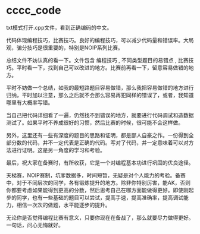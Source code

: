 # cccc_code
txt模式打开.cpp文件，看到正确编码的中文。

代码体现编程技巧，比赛技巧。良好的编程技巧，可以减少代码量和错误率。大局观，骗分技巧是很重要的，特别是NOIP系列比赛。

总结文件不妨认真的看一下。文件包含 编程技巧 , 不同类型题目的易错点 , 比赛技巧。平时看一下，找到自己可以改进的地方。比赛前再看一下，留意容易做错的地方。

平时不妨做一个总结，如我的最短路题目容易做错，那么我把容易做错的地方进行归纳，平时加以注意，那么之后就不会那么容易再犯同样的错误了，或者，我知道哪里有大概率写错。

当自己把代码详细看了一遍，仍然找不到错误的地方，就要进行代码调试和造数据测试了。如果平时不养成很好的习惯，然后比赛的时候，很可能不会这样做。

另外，这里还有一些有深度的题目的思路和证明，都是鄙人自豪之作。一份得到全部分数的代码，并不一定代表是正确的代码。写对了代码，并一定意味着可以对方法进行证明。这是另一角度的学习和考验。

最后，祝大家在备赛时，有所收获，它是一个对编程基本功进行巩固的优良途径。

天梯赛，NOIP赛制，坑爹数据多，时间短暂，无疑是对个人能力的考验。备赛中，对于不同层次的同学，各有锻炼提升的地方。除非你特别厉害，能AK，否则你都要考虑如果能得到更高的分数，然后思考自己在哪方面能做得更好。即使刚起步的同学，也有一些基础的题目可以尝试，提高手速，提高准确率，提高调试能力，相信一次次的做题，水平能逐步的提升。

无论你是否觉得编程比赛有意义，只要你现在在备战了，那么就要尽力做得更好。一句话，问心无悔就好。
